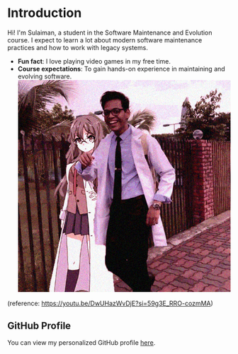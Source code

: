 # Introduction
Hi! I'm Sulaiman, a student in the Software Maintenance
and Evolution course.
I expect to learn a lot about modern software maintenance
practices and how to work with legacy systems.
- **Fun fact**: I love playing video games in my free time.
- **Course expectations**: To gain hands-on experience in
maintaining and evolving software.
[![My Image](./Sulaiman.png)](https://www.youtube.com/shorts/7nDHvWu84-0) <!-- Link to the uploaded image -->

(reference: https://youtu.be/DwUHazWvDjE?si=59g3E_RRO-cozmMA)

## GitHub Profile
You can view my personalized GitHub profile
[here](https://github.com/sulaimanmhashim).
